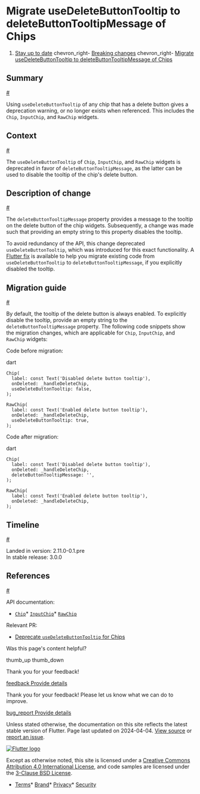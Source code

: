 Migrate useDeleteButtonTooltip to deleteButtonTooltipMessage of Chips
=====================================================================

1. [Stay up to date](/release) chevron\_right- [Breaking changes](/release/breaking-changes) chevron\_right- [Migrate useDeleteButtonTooltip to deleteButtonTooltipMessage of Chips](/release/breaking-changes/chip-usedeletebuttontooltip-migration)

Summary
-------

[#](#summary)

Using `useDeleteButtonTooltip` of any chip that has a delete button gives a deprecation warning, or no longer exists when referenced. This includes the `Chip`, `InputChip`, and `RawChip` widgets.

Context
-------

[#](#context)

The `useDeleteButtonTooltip` of `Chip`, `InputChip`, and `RawChip` widgets is deprecated in favor of `deleteButtonTooltipMessage`, as the latter can be used to disable the tooltip of the chip's delete button.

Description of change
---------------------

[#](#description-of-change)

The `deleteButtonTooltipMessage` property provides a message to the tooltip on the delete button of the chip widgets. Subsequently, a change was made such that providing an empty string to this property disables the tooltip.

To avoid redundancy of the API, this change deprecated `useDeleteButtonTooltip`, which was introduced for this exact functionality. A [Flutter fix](/tools/flutter-fix) is available to help you migrate existing code from `useDeleteButtonTooltip` to `deleteButtonTooltipMessage`, if you explicitly disabled the tooltip.

Migration guide
---------------

[#](#migration-guide)

By default, the tooltip of the delete button is always enabled. To explicitly disable the tooltip, provide an empty string to the `deleteButtonTooltipMessage` property. The following code snippets show the migration changes, which are applicable for `Chip`, `InputChip`, and `RawChip` widgets:

Code before migration:

dart

```
Chip(
  label: const Text('Disabled delete button tooltip'),
  onDeleted: _handleDeleteChip,
  useDeleteButtonTooltip: false,
);

RawChip(
  label: const Text('Enabled delete button tooltip'),
  onDeleted: _handleDeleteChip,
  useDeleteButtonTooltip: true,
);
```

Code after migration:

dart

```
Chip(
  label: const Text('Disabled delete button tooltip'),
  onDeleted: _handleDeleteChip,
  deleteButtonTooltipMessage: '',
);

RawChip(
  label: const Text('Enabled delete button tooltip'),
  onDeleted: _handleDeleteChip,
);
```

Timeline
--------

[#](#timeline)

Landed in version: 2.11.0-0.1.pre  
 In stable release: 3.0.0

References
----------

[#](#references)

API documentation:

* [`Chip`](https://api.flutter.dev/flutter/material/Chip-class.html)* [`InputChip`](https://api.flutter.dev/flutter/material/InputChip-class.html)* [`RawChip`](https://api.flutter.dev/flutter/material/RawChip-class.html)

Relevant PR:

* [Deprecate `useDeleteButtonTooltip` for Chips](https://github.com/flutter/flutter/pull/96174)

Was this page's content helpful?

thumb\_up thumb\_down

Thank you for your feedback!

 [feedback Provide details](https://github.com/flutter/website/issues/new?template=1_page_issue.yml&&page-url=https://docs.flutter.dev/release/breaking-changes/chip-usedeletebuttontooltip-migration/&page-source=https://github.com/flutter/website/tree/main/src/content/release/breaking-changes/chip-usedeletebuttontooltip-migration.md)

Thank you for your feedback! Please let us know what we can do to improve.

 [bug\_report Provide details](https://github.com/flutter/website/issues/new?template=1_page_issue.yml&&page-url=https://docs.flutter.dev/release/breaking-changes/chip-usedeletebuttontooltip-migration/&page-source=https://github.com/flutter/website/tree/main/src/content/release/breaking-changes/chip-usedeletebuttontooltip-migration.md)

Unless stated otherwise, the documentation on this site reflects the latest stable version of Flutter. Page last updated on 2024-04-04. [View source](https://github.com/flutter/website/tree/main/src/content/release/breaking-changes/chip-usedeletebuttontooltip-migration.md) or [report an issue](https://github.com/flutter/website/issues/new?template=1_page_issue.yml&&page-url=https://docs.flutter.dev/release/breaking-changes/chip-usedeletebuttontooltip-migration/&page-source=https://github.com/flutter/website/tree/main/src/content/release/breaking-changes/chip-usedeletebuttontooltip-migration.md "Report an issue with this page").

[![Flutter logo](/assets/images/branding/flutter/logo+text/horizontal/white.svg)](https://flutter.dev)

Except as otherwise noted, this site is licensed under a [Creative Commons Attribution 4.0 International License](https://creativecommons.org/licenses/by/4.0/), and code samples are licensed under the [3-Clause BSD License](https://opensource.org/licenses/BSD-3-Clause).

* [Terms](/tos "Terms of use")* [Brand](/brand "Brand usage guidelines")* [Privacy](https://policies.google.com/privacy "Privacy policy")* [Security](/security "Security philosophy and practices")

   